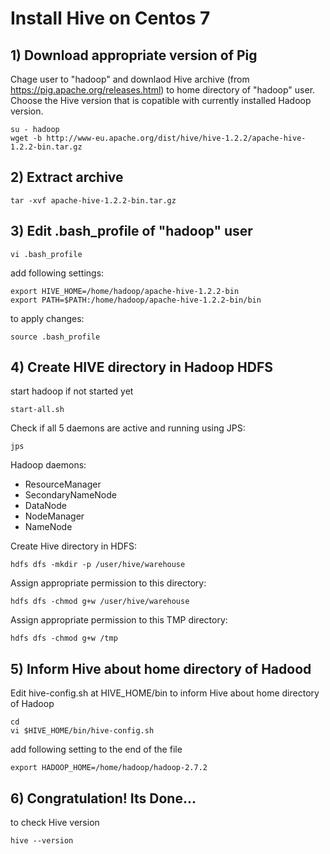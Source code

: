 # Install Hive on Centos 7

## 1) Download appropriate version of Pig

Chage user to "hadoop" and downlaod Hive archive (from https://pig.apache.org/releases.html) to home directory of "hadoop" user. Choose the Hive version that is copatible with currently installed Hadoop version.
```
su - hadoop
wget -b http://www-eu.apache.org/dist/hive/hive-1.2.2/apache-hive-1.2.2-bin.tar.gz
```

## 2) Extract archive 
```
tar -xvf apache-hive-1.2.2-bin.tar.gz
```

## 3) Edit .bash_profile of "hadoop" user
```
vi .bash_profile
```
add following settings:
```
export HIVE_HOME=/home/hadoop/apache-hive-1.2.2-bin
export PATH=$PATH:/home/hadoop/apache-hive-1.2.2-bin/bin
```
to apply changes:
```
source .bash_profile
```

## 4) Create HIVE directory in Hadoop HDFS 

start hadoop if not started yet
```
start-all.sh
```
Check if all 5 daemons are active and running using JPS:
```
jps
```
Hadoop daemons:
- ResourceManager
- SecondaryNameNode
- DataNode
- NodeManager
- NameNode

Create Hive directory in HDFS:
```
hdfs dfs -mkdir -p /user/hive/warehouse
```
Assign appropriate permission to this directory:
```
hdfs dfs -chmod g+w /user/hive/warehouse
```
Assign appropriate permission to this TMP directory:
```
hdfs dfs -chmod g+w /tmp
```

## 5) Inform Hive about home directory of Hadood
Edit hive-config.sh at HIVE_HOME/bin to inform Hive about home directory of Hadoop
```
cd
vi $HIVE_HOME/bin/hive-config.sh
```
add following setting to the end of the file
```
export HADOOP_HOME=/home/hadoop/hadoop-2.7.2
```
## 6) Congratulation! Its Done...
to check Hive version
```
hive --version
```
